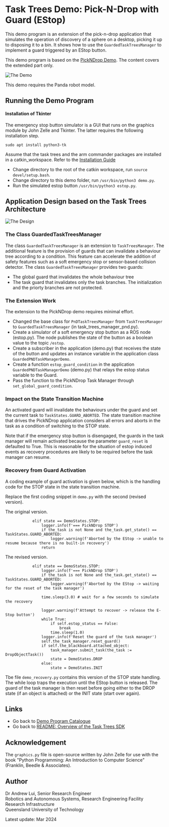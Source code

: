 # Task Trees Demo: Pick-N-Drop with Guard (EStop)

This demo program is an extension of the pick-n-drop application that simulates the operation of discovery of a sphere on a desktop, picking it up to disposing it to a bin. It shows how to use the `GuardedTaskTreesManager` to implement a guard triggered by an EStop button.

This demo program is based on the [PickNDrop Demo](../pickndrop/DEMO_PICKNDROP.md). The content covers the extended part only.

![The Demo](docs/DemoEStopPickNDrop1.gif)

This demo requires the Panda robot model.

## Running the Demo Program

#### Installation of Tkinter

The emergency stop button simulator is a GUI that runs on the graphics module by John Zelle and Tkinter. The latter requires the following installation step.

```
sudo apt install python3-tk
```

Assume that the task trees and the arm commander packages are installed in a catkin_workspace. Refer to the [Installation Guide](https://github.com/REF-RAS/task_trees/docs/INSTALL.md)

- Change directory to the root of the catkin workspace, run `source devel/setup.bash`.
- Change directory to this demo folder, run `/usr/bin/python3 demo.py`.
- Run the simulated estop button `/usr/bin/python3 estop.py`.

## Application Design based on the Task Trees Architecture

![The Design](docs/EStopPickNDropDesign.png)

### The Class GuardedTaskTreesManager

The class `GuardedTaskTreesManager` is an extension to `TaskTreesManager`. The additional feature is the provision of guards that can invalidate a behaviour tree according to a condition. This feature can accelerate the addition of safety features such as a soft emergency stop or sensor-based collision detector. The class `GuardedTaskTreesManager` provides two guards:
- The global guard that invalidates the whole behaviour tree
- The task guard that invalidates only the task branches. The initialization and the priorty branches are not protected.

### The Extension Work

The extension to the PickNDrop demo requires minimal effort.
- Changed the base class for `PnDTaskTreesManager` from `TaskTreesManager` to `GuardedTaskTreesManager` (in task_trees_manager_pnd.py).
- Create a simulator of a soft emergency stop button as a ROS node (estop.py). The node publishes the state of the button as a boolean value to the topic `/estop`.
- Create a subscriber in the application (demo.py) that receives the state of the button and updates an instance variable in the application class `GuardedPNDTaskManagerDemo`.
- Create a function `estop_guard_condition` in the application `GuardedPNDTaskManagerDemo` (demo.py) that relays the estop status variable to the Guard.
- Pass the function to the PickNDrop Task Manager through `set_global_guard_condition`.

### Impact on the State Transition Machine

An activated guard will invalidate the behaviours under the guard and set the current task to `TaskStates.GUARD_ABORTED`. The state transition machine that drives the PickNDrop application considers all errors and aborts in the task as a condition of switching to the STOP state. 

Note that if the emergency stop button is disengaged, the guards in the task manager will remain activated because the parameter `guard_reset` is defaulted to True. This is reasonable for the situation of estop induced events as recovery procedures are likely to be required before the task manager can resume.

### Recovery from Guard Activation

A coding example of guard activation is given below, which is the handling code for the STOP state in the state transition machine. 

Replace the first coding snippet in `demo.py` with the second (revised version).

The original version.
```
            elif state == DemoStates.STOP:
                logger.info(f'=== PickNDrop STOP')   
                if the_task is not None and the_task.get_state() == TaskStates.GUARD_ABORTED:
                    logger.warning(f'Aborted by the EStop -> unable to resume because there is no built-in recovery') 
                return  
```
The revised version.
```
            elif state == DemoStates.STOP:
                logger.info(f'=== PickNDrop STOP')   
                if the_task is not None and the_task.get_state() == TaskStates.GUARD_ABORTED:
                    logger.warning(f'Aborted by the EStop -> waiting for the reset of the task manager') 

                time.sleep(3.0) # wait for a few seconds to simulate the recovery

                logger.warning(f'Attempt to recover -> release the E-Stop button')       
                while True:
                    if self.estop_status == False:
                        break
                    time.sleep(1.0)
                logger.info(f'Reset the guard of the task manager') 
                self.the_task_manager.reset_guard()
                if self.the_blackboard.attached_object:
                    task_manager.submit_task(the_task := DropObjectTask())                    
                    state = DemoStates.DROP
                else:                   
                    state = DemoStates.INIT      
```

Tbe file `demo_recovery.py` contains this version of the STOP state handling. The while loop traps the execution until the EStop button is released. The guard of the task manager is then reset before going either to the DROP state (if an object is attached) or the INIT state (start over again).

## Links

- Go back to [Demo Program Catalogue](../DEMO_PROGRAMS.md)
- Go back to [README: Overview of the Task Trees SDK](README.md)

## Acknowledgement

The `graphics.py` file is open-source written by John Zelle for use with the book "Python Programming: An
Introduction to Computer Science" (Franklin, Beedle & Associates). 

## Author

Dr Andrew Lui, Senior Research Engineer <br />
Robotics and Autonomous Systems, Research Engineering Facility <br />
Research Infrastructure <br />
Queensland University of Technology <br />

Latest update: Mar 2024